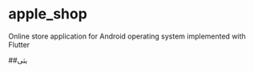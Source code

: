 # apple_shop

Online store application for Android operating system implemented with Flutter

##یثی
